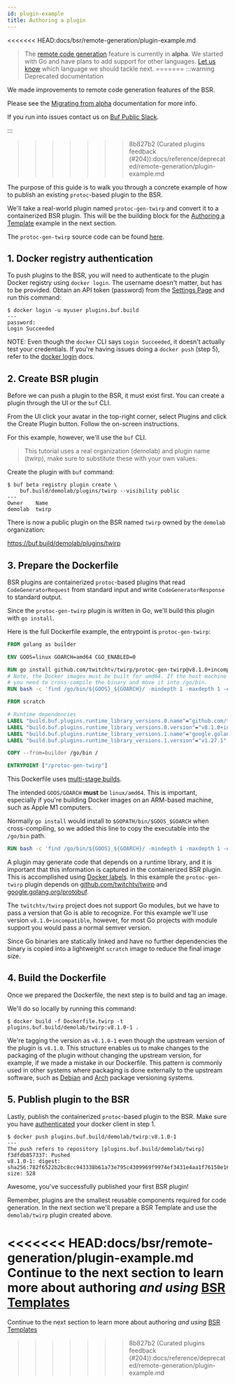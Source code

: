 ```yaml
---
id: plugin-example
title: Authoring a plugin
---
```


<<<<<<< HEAD:docs/bsr/remote-generation/plugin-example.md
> The [remote code generation](/bsr/remote-generation/overview) feature is
> currently in **alpha**. We started with Go and have plans to add support for
> other languages. [Let us know](/contact.md) which language we should tackle
> next.
=======
:::warning Deprecated documentation

We made improvements to remote code generation features of the BSR.

Please see the [Migrating from alpha][migrating-from-alpha] documentation for more info.

If you run into issues contact us on [Buf Public Slack][buf-slack-link].

:::

>>>>>>> 8b827b2 (Curated plugins feedback (#204)):docs/reference/deprecated/remote-generation/plugin-example.md

The purpose of this guide is to walk you through a concrete example of how to
publish an existing `protoc`-based plugin to the BSR.

We'll take a real-world plugin named `protoc-gen-twirp` and convert it to a
containerized BSR plugin. This will be the building block for the
[Authoring a Template](template-example.md) example in the next section.

The `protoc-gen-twirp` source code can be found
[here](https://github.com/twitchtv/twirp/tree/main/protoc-gen-twirp).

## 1. Docker registry authentication

To push plugins to the BSR, you will need to authenticate to the plugin Docker
registry using `docker login`. The username doesn't matter, but has to be
provided. Obtain an API token (password) from the
[Settings Page](https://buf.build/settings/user) and run this command:

```terminal
$ docker login -u myuser plugins.buf.build
---
password:
Login Succeeded
```

NOTE: Even though the `docker` CLI says `Login Succeeded`, it doesn't actually
test your credentials. If you're having issues doing a `docker push` (step 5),
refer to the
[docker login](https://docs.docker.com/engine/reference/commandline/login/)
docs.

## 2. Create BSR plugin

Before we can push a plugin to the BSR, it must exist first. You can create a
plugin through the UI or the `buf` CLI.

From the UI click your avatar in the top-right corner, select Plugins and click
the Create Plugin button. Follow the on-screen instructions.

For this example, however, we'll use the `buf` CLI.

> This tutorial uses a real organization (demolab) and plugin name (twirp), make
> sure to substitute these with your own values.

Create the plugin with `buf` command:

```terminal
$ buf beta registry plugin create \
    buf.build/demolab/plugins/twirp --visibility public
---
Owner    Name
demolab  twirp
```

There is now a public plugin on the BSR named `twirp` owned by the `demolab`
organization:

https://buf.build/demolab/plugins/twirp

## 3. Prepare the Dockerfile

BSR plugins are containerized `protoc`-based plugins that read
`CodeGeneratorRequest` from standard input and write `CodeGeneratorResponse` to
standard output.

Since the `protoc-gen-twirp` plugin is written in Go, we'll build this plugin
with `go install`.

Here is the full Dockerfile example, the entrypoint is `protoc-gen-twirp`:

```Dockerfile title="Dockerfile.twirp"
FROM golang as builder

ENV GOOS=linux GOARCH=amd64 CGO_ENABLED=0

RUN go install github.com/twitchtv/twirp/protoc-gen-twirp@v8.1.0+incompatible
# Note, the Docker images must be built for amd64. If the host machine architecture is not amd64
# you need to cross-compile the binary and move it into /go/bin.
RUN bash -c 'find /go/bin/${GOOS}_${GOARCH}/ -mindepth 1 -maxdepth 1 -exec mv {} /go/bin \;'

FROM scratch

# Runtime dependencies
LABEL "build.buf.plugins.runtime_library_versions.0.name"="github.com/twitchtv/twirp"
LABEL "build.buf.plugins.runtime_library_versions.0.version"="v8.1.0+incompatible"
LABEL "build.buf.plugins.runtime_library_versions.1.name"="google.golang.org/protobuf"
LABEL "build.buf.plugins.runtime_library_versions.1.version"="v1.27.1"

COPY --from=builder /go/bin /

ENTRYPOINT ["/protoc-gen-twirp"]
```

This Dockerfile uses
[multi-stage builds](https://docs.docker.com/develop/develop-images/multistage-build/).

The intended `GOOS/GOARCH` **must** be `linux/amd64`. This is important,
especially if you're building Docker images on an ARM-based machine, such as
Apple M1 computers.

Normally `go install` would install to `$GOPATH/bin/$GOOS_$GOARCH` when
cross-compiling, so we added this line to copy the executable into the `/go/bin`
path.

```Dockerfile
RUN bash -c 'find /go/bin/${GOOS}_${GOARCH}/ -mindepth 1 -maxdepth 1 -exec mv {} /go/bin \;'
```

A plugin may generate code that depends on a runtime library, and it is
important that this information is captured in the containerized BSR plugin.
This is accomplished using
[Docker labels](https://docs.docker.com/config/labels-custom-metadata/). In this
example the `protoc-gen-twirp` plugin depends on
[github.com/twitchtv/twirp](https://github.com/twitchtv/twirp) and
[google.golang.org/protobuf](https://google.golang.org/protobuf).

The `twitchtv/twirp` project does not support Go modules, but we have to pass a
version that Go is able to recognize. For this example we'll use version
`v8.1.0+incompatible`, however, for most Go projects with module support you
would pass a normal semver version.

Since Go binaries are statically linked and have no further dependencies the
binary is copied into a lightweight `scratch` image to reduce the final image
size.

## 4. Build the Dockerfile

Once we prepared the Dockerfile, the next step is to build and tag an image.

We'll do so locally by running this command:

```terminal
$ docker build -f Dockerfile.twirp -t plugins.buf.build/demolab/twirp:v8.1.0-1 .
```

We're tagging the version as `v8.1.0-1` even though the upstream version of the
plugin is `v8.1.0`. This structure enables us to make changes to the packaging
of the plugin without changing the upstream version, for example, if we made a
mistake in our Dockerfile. This pattern is commonly used in other systems where
packaging is done externally to the upstream software, such as
[Debian](https://www.debian.org/doc/debian-policy/ch-controlfields.html#version)
and
[Arch](https://wiki.archlinux.org/title/Arch_package_guidelines#Package_versioning)
package versioning systems.

## 5. Publish plugin to the BSR

Lastly, publish the containerized `protoc`-based plugin to the BSR. Make sure
you have [authenticated](#1-docker-registry-authentication) your docker client
in step 1.

```terminal
$ docker push plugins.buf.build/demolab/twirp:v8.1.0-1
---
The push refers to repository [plugins.buf.build/demolab/twirp]
f3dfdb857337: Pushed
v8.1.0-1: digest: sha256:782f6522b2bc8cc943338b61a73e795c4309969f9974ef3431e4aa1f76150e16 size: 528
```

Awesome, you've successfully published your first BSR plugin!

Remember, plugins are the smallest reusable components required for code
generation. In the next section we'll prepare a BSR Template and use the
`demolab/twirp` plugin created above.

<<<<<<< HEAD:docs/bsr/remote-generation/plugin-example.md
Continue to the next section to learn more about authoring _and using_
[BSR Templates](template-example.md)
=======
Continue to the next section to learn more about authoring *and using* [BSR Templates](template-example.md)

[buf-slack-link]: https://buf.build/links/slack
[migrating-from-alpha]: /bsr/remote-generation/migrating-from-alpha#disable-plugin-uploads
>>>>>>> 8b827b2 (Curated plugins feedback (#204)):docs/reference/deprecated/remote-generation/plugin-example.md
